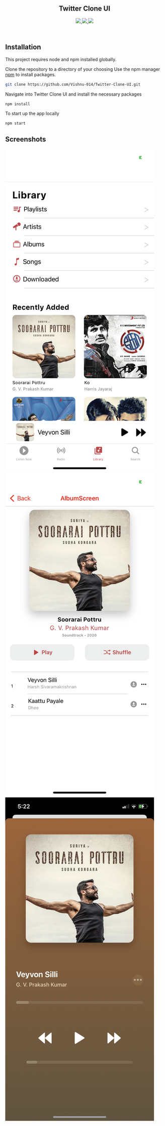 <br>
<div align="center">
  <h2 align="center">Twitter Clone UI</h2>
</div>

<p align="center">
  <a href="https://www.python.org/">
    <img src="https://img.shields.io/badge/python-ff2626.svg?style=for-the-badge&logo=python&logoColor=white">
  </a>
  <a href="https://flask.palletsprojects.com/">
    <img src="https://img.shields.io/badge/flask-000000.svg?style=for-the-badge&logo=flask&logoColor=white">
  </a>
  <a href="https://www.tensorflow.org/">
    <img src="https://img.shields.io/badge/Tensorflow-ff7626.svg?style=for-the-badge&logo=Tensorflow&logoColor=white">
  </a>
</p>
<br>

## Installation

This project requires node and npm installed globally.

Clone the repository to a directory of your choosing
Use the npm manager [npm](https://nodejs.org/en) to install packages.

```bash
git clone https://github.com/Vishnu-014/Twitter-Clone-UI.git
```

Navigate into Twitter Clone UI and install the necessary packages

```bash
npm install
```

To start up the app locally

```bash
npm start
```

## Screenshots

![alt text](https://github.com/Vishnu-014/Apple-Music-App/blob/main/screenshots/IMG_5356.PNG)
![alt text](https://github.com/Vishnu-014/Apple-Music-App/blob/main/screenshots/IMG_5357.PNG)
![alt text](https://github.com/Vishnu-014/Apple-Music-App/blob/main/screenshots/IMG_5358.PNG)
